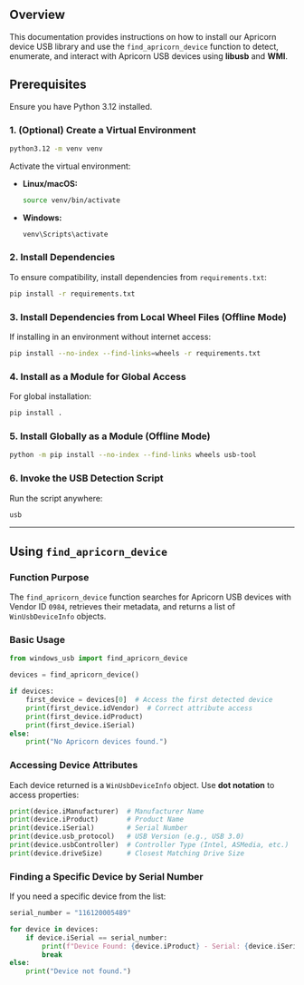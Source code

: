 

## Overview
This documentation provides instructions on how to install our Apricorn device USB library and use the `find_apricorn_device` function to detect, enumerate, and interact with Apricorn USB devices using **libusb** and **WMI**.

## Prerequisites
Ensure you have Python 3.12 installed.

### 1. (Optional) Create a Virtual Environment
```sh
python3.12 -m venv venv
```

Activate the virtual environment:
- **Linux/macOS:**
  ```sh
  source venv/bin/activate
  ```
- **Windows:**
  ```sh
  venv\Scripts\activate
  ```

### 2. Install Dependencies
To ensure compatibility, install dependencies from `requirements.txt`:
```sh
pip install -r requirements.txt
```

### 3. Install Dependencies from Local Wheel Files (Offline Mode)
If installing in an environment without internet access:
```sh
pip install --no-index --find-links=wheels -r requirements.txt
```

### 4. Install as a Module for Global Access
For global installation:
```sh
pip install .
```

### 5. Install Globally as a Module (Offline Mode)
```sh
python -m pip install --no-index --find-links wheels usb-tool
```

### 6. Invoke the USB Detection Script
Run the script anywhere:
```sh
usb
```

---

## Using `find_apricorn_device`

### Function Purpose
The `find_apricorn_device` function searches for Apricorn USB devices with Vendor ID `0984`, retrieves their metadata, and returns a list of `WinUsbDeviceInfo` objects.

### Basic Usage
```python
from windows_usb import find_apricorn_device

devices = find_apricorn_device()

if devices:
    first_device = devices[0]  # Access the first detected device
    print(first_device.idVendor)  # Correct attribute access
    print(first_device.idProduct)
    print(first_device.iSerial)
else:
    print("No Apricorn devices found.")
```

### Accessing Device Attributes
Each device returned is a `WinUsbDeviceInfo` object. Use **dot notation** to access properties:
```python
print(device.iManufacturer)  # Manufacturer Name
print(device.iProduct)       # Product Name
print(device.iSerial)        # Serial Number
print(device.usb_protocol)   # USB Version (e.g., USB 3.0)
print(device.usbController)  # Controller Type (Intel, ASMedia, etc.)
print(device.driveSize)      # Closest Matching Drive Size
```

### Finding a Specific Device by Serial Number
If you need a specific device from the list:
```python
serial_number = "116120005489"

for device in devices:
    if device.iSerial == serial_number:
        print(f"Device Found: {device.iProduct} - Serial: {device.iSerial}")
        break
else:
    print("Device not found.")

```
